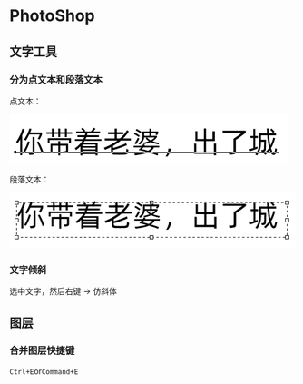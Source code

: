 # PhotoShop
<p id="p7Fq1DGjy4ZDMEZL1N6Sto">

## 文字工具

</p>


<p id="km7SWeuzGS6Hw8g3Gi8B97">

### 分为点文本和段落文本

</p>


<p id="upJ4BvC6LmMP1n63y7h55k">

点文本：

</p>


<p id="wrbGVnqMpCTrhdugEbj8sd">

<img src="./assets/image0.png" width="491.000000" height="87.000000">

</p>


<p id="nz2ubbgNNetHL11HWHB93H">

段落文本：

</p>


<p id="bhZxM1tBYFDSaFoyoDiriQ">

<img src="./assets/image1.png" width="506.000000" height="97.000000">

</p>


<p id="6YHvDX6EUsfSy151gnpHKG">

### 文字倾斜

</p>


<p id="oTSXBTm8FN9QUUdJvVnZdQ">

选中文字，然后右键 → 仿斜体

</p>


<p id="izeWwTVUF7uswAPma3hogB">

## 图层

</p>


<p id="j51avG68WoyoHTdibNYvUz">

### 合并图层快捷键

</p>


<p id="oNMikoxs6K6aB4H517Vum4">

`Ctrl+E`or`Command+E`

</p>


